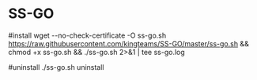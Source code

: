 # SS-GO

#install
wget --no-check-certificate -O ss-go.sh https://raw.githubusercontent.com/kingteams/SS-GO/master/ss-go.sh && chmod +x ss-go.sh && ./ss-go.sh 2>&1 | tee ss-go.log

#uninstall
./ss-go.sh uninstall
